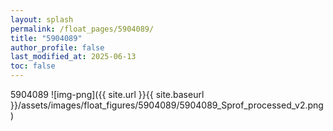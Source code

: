 ```yaml
---
layout: splash
permalink: /float_pages/5904089/
title: "5904089"
author_profile: false
last_modified_at: 2025-06-13
toc: false
---
```

 
5904089
![img-png]({{ site.url }}{{ site.baseurl }}/assets/images/float_figures/5904089/5904089_Sprof_processed_v2.png)